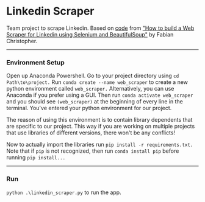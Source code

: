 # Linkedin Scraper
Team project to scrape Linkedin. Based on [code](https://github.com/FabChris01/Linkedin-Web-Scraper) from ["How to build a Web Scraper for Linkedin using Selenium and BeautifulSoup"](https://medium.com/featurepreneur/how-to-build-a-web-scraper-for-linkedin-using-selenium-and-beautifulsoup-94ab717d69a0) by Fabian Christopher.

----

### Environment Setup
Open up Anaconda Powershell. Go to your project directory using `cd Path\to\project.` 
Run `conda create --name web_scraper` to create a new python environment called `web_scraper.` Alternatively, you can use Anaconda if you prefer using a GUI. Then run `conda activate web_scraper` and you should see `(web_scraper)` at the beginning of every line in the terminal. You've entered your python environment for our project.


The reason of using this environment is to contain library dependents that are specific to our project. This way if you are working on multiple projects that
use libraries of different versions, there won't be any conflicts!  

Now to actually import the libraries run `pip install -r requirements.txt.` Note that if `pip` is not recognized, then run `conda install pip` before running `pip install...` 

---

### Run
`python .\linkedin_scraper.py` to run the app.


